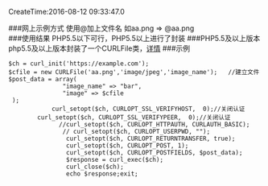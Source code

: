 CreateTime:2016-08-12 09:33:47.0

###网上示例方式
    使用@加上文件名
    如aa.png  => @aa.png  
###使用结果
    PHP5.5以下可行，PHP5.5以上进行了封装
###PHP5.5及以上版本
       php5.5及以上版本封装了一个CURLFile类，[详情](http://www.php.net/manual/en/class.curlfile.php)
###示例
```
$ch = curl_init('https://example.com');
$cfile = new CURLFile('aa.png','image/jpeg','image_name');   //建立文件
$post_data = array(
               "image_name" => "bar",
               "image" => $cfile
 );
	        curl_setopt($ch, CURLOPT_SSL_VERIFYHOST,  0);//关闭认证
		curl_setopt($ch, CURLOPT_SSL_VERIFYPEER,  0);//关闭认证
              //curl_setopt($ch, CURLOPT_HTTPAUTH, CURLAUTH_BASIC);
               // curl_setopt($ch, CURLOPT_USERPWD, "");
                curl_setopt($ch, CURLOPT_RETURNTRANSFER, true);
                curl_setopt($ch, CURLOPT_POST, 1);
                curl_setopt($ch, CURLOPT_POSTFIELDS, $post_data);
                $response = curl_exec($ch);
                curl_close($ch);
                echo $response;exit;
```